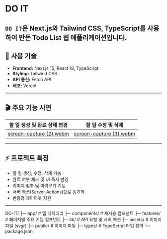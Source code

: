 # DO IT

`DO IT`은 Next.js와 Tailwind CSS, TypeScript를 사용하여 만든 Todo List 웹 애플리케이션입니다.  
---

## 🔧 사용 기술

- **Frontend:** Next.js 15, React 18, TypeScript
- **Styling:** Tailwind CSS
- **API 통신:** Fetch API
- **배포:** Vercel

---

## 🎬 주요 기능 시연

| 할 일 생성 및 완료 상태 변경 | 할 일 수정 및 삭제 |
|---------------------------|-----------------|
| [screen-capture (2).webm](https://github.com/user-attachments/assets/c776a433-c2c9-4520-9868-d29750c20ccb) | [screen-capture (3).webm](https://github.com/user-attachments/assets/d16fc5ab-09c2-4690-9868-14ea7de9dec8) |

---

## ⚡ 프로젝트 특징

- 할 일 생성, 수정, 삭제 가능
- 완료 여부 체크 및 UI 즉시 반영
- 이미지 첨부 및 미리보기 기능
- 서버 액션(Server Actions)으로 동기화
- 반응형 레이아웃 지원

---

DO-IT/
├─ app/                # 앱 디렉터리
├─ components/         # 재사용 컴포넌트
├─ features/           # 페이지별 주요 기능 컴포넌트
├─ lib/                # API 요청 및 서버 액션
├─ assets/             # 이미지 파일 (svgr)
├─ public/             # 이미지 파일
├─ types/              # TypeScript 타입 정의
└─ package.json
